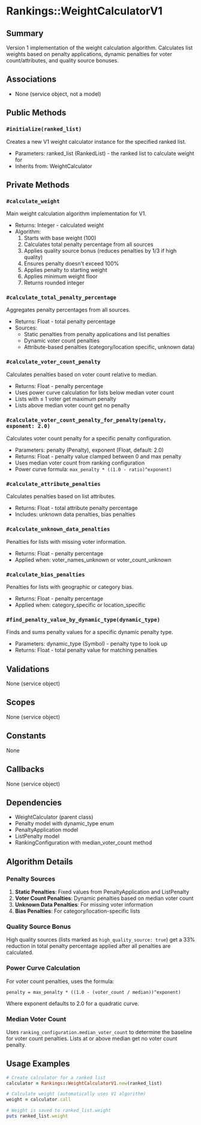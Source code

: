 # Rankings::WeightCalculatorV1

## Summary
Version 1 implementation of the weight calculation algorithm. Calculates list weights based on penalty applications, dynamic penalties for voter count/attributes, and quality source bonuses.

## Associations
- None (service object, not a model)

## Public Methods

### `#initialize(ranked_list)`
Creates a new V1 weight calculator instance for the specified ranked list.
- Parameters: ranked_list (RankedList) - the ranked list to calculate weight for
- Inherits from: WeightCalculator

## Private Methods

### `#calculate_weight`
Main weight calculation algorithm implementation for V1.
- Returns: Integer - calculated weight
- Algorithm:
  1. Starts with base weight (100)
  2. Calculates total penalty percentage from all sources
  3. Applies quality source bonus (reduces penalties by 1/3 if high quality)
  4. Ensures penalty doesn't exceed 100%
  5. Applies penalty to starting weight
  6. Applies minimum weight floor
  7. Returns rounded integer

### `#calculate_total_penalty_percentage`
Aggregates penalty percentages from all sources.
- Returns: Float - total penalty percentage
- Sources:
  - Static penalties from penalty applications and list penalties
  - Dynamic voter count penalties
  - Attribute-based penalties (category/location specific, unknown data)

### `#calculate_voter_count_penalty`
Calculates penalties based on voter count relative to median.
- Returns: Float - penalty percentage
- Uses power curve calculation for lists below median voter count
- Lists with ≤ 1 voter get maximum penalty
- Lists above median voter count get no penalty

### `#calculate_voter_count_penalty_for_penalty(penalty, exponent: 2.0)`
Calculates voter count penalty for a specific penalty configuration.
- Parameters: penalty (Penalty), exponent (Float, default: 2.0)
- Returns: Float - penalty value clamped between 0 and max penalty
- Uses median voter count from ranking configuration
- Power curve formula: `max_penalty * ((1.0 - ratio)^exponent)`

### `#calculate_attribute_penalties`
Calculates penalties based on list attributes.
- Returns: Float - total attribute penalty percentage
- Includes: unknown data penalties, bias penalties

### `#calculate_unknown_data_penalties`
Penalties for lists with missing voter information.
- Returns: Float - penalty percentage
- Applied when: voter_names_unknown or voter_count_unknown

### `#calculate_bias_penalties`
Penalties for lists with geographic or category bias.
- Returns: Float - penalty percentage  
- Applied when: category_specific or location_specific

### `#find_penalty_value_by_dynamic_type(dynamic_type)`
Finds and sums penalty values for a specific dynamic penalty type.
- Parameters: dynamic_type (Symbol) - penalty type to look up
- Returns: Float - total penalty value for matching penalties

## Validations
None (service object)

## Scopes
None (service object)

## Constants
None

## Callbacks
None (service object)

## Dependencies
- WeightCalculator (parent class)
- Penalty model with dynamic_type enum
- PenaltyApplication model
- ListPenalty model
- RankingConfiguration with median_voter_count method

## Algorithm Details

### Penalty Sources
1. **Static Penalties**: Fixed values from PenaltyApplication and ListPenalty
2. **Voter Count Penalties**: Dynamic penalties based on median voter count
3. **Unknown Data Penalties**: For missing voter information
4. **Bias Penalties**: For category/location-specific lists

### Quality Source Bonus
High quality sources (lists marked as `high_quality_source: true`) get a 33% reduction in total penalty percentage applied after all penalties are calculated.

### Power Curve Calculation
For voter count penalties, uses the formula:
```
penalty = max_penalty * ((1.0 - (voter_count / median))^exponent)
```
Where exponent defaults to 2.0 for a quadratic curve.

### Median Voter Count
Uses `ranking_configuration.median_voter_count` to determine the baseline for voter count penalties. Lists at or above median get no voter count penalty.

## Usage Examples
```ruby
# Create calculator for a ranked list
calculator = Rankings::WeightCalculatorV1.new(ranked_list)

# Calculate weight (automatically uses V1 algorithm)
weight = calculator.call

# Weight is saved to ranked_list.weight
puts ranked_list.weight
``` 